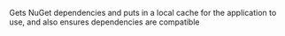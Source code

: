 Gets NuGet dependencies and puts in a local cache for the application to use, and also ensures dependencies are compatible